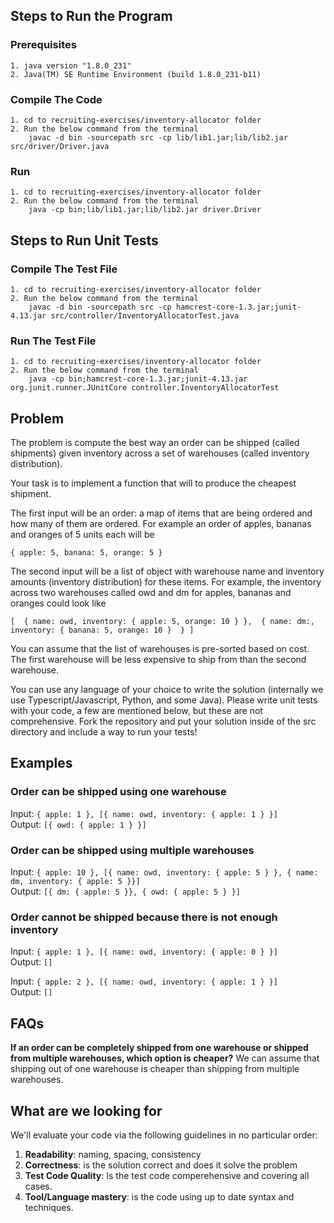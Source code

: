 ## Steps to Run the Program

### Prerequisites
	1. java version "1.8.0_231"
	2. Java(TM) SE Runtime Environment (build 1.8.0_231-b11)
	
### Compile The Code
	1. cd to recruiting-exercises/inventory-allocator folder
	2. Run the below command from the terminal
		javac -d bin -sourcepath src -cp lib/lib1.jar;lib/lib2.jar src/driver/Driver.java
	
### Run
	1. cd to recruiting-exercises/inventory-allocator folder
	2. Run the below command from the terminal
		java -cp bin;lib/lib1.jar;lib/lib2.jar driver.Driver
	

## Steps to Run Unit Tests

### Compile The Test File
	1. cd to recruiting-exercises/inventory-allocator folder
	2. Run the below command from the terminal
		javac -d bin -sourcepath src -cp hamcrest-core-1.3.jar;junit-4.13.jar src/controller/InventoryAllocatorTest.java
	
### Run The Test File
	1. cd to recruiting-exercises/inventory-allocator folder
	2. Run the below command from the terminal
		java -cp bin;hamcrest-core-1.3.jar;junit-4.13.jar org.junit.runner.JUnitCore controller.InventoryAllocatorTest


## Problem

The problem is compute the best way an order can be shipped (called shipments) given inventory across a set of warehouses (called inventory distribution). 

Your task is to implement a function that will to produce the cheapest shipment.

The first input will be an order: a map of items that are being ordered and how many of them are ordered. For example an order of apples, bananas and oranges of 5 units each will be 

`{ apple: 5, banana: 5, orange: 5 }`

The second input will be a list of object with warehouse name and inventory amounts (inventory distribution) for these items. For example, the inventory across two warehouses called owd and dm for apples, bananas and oranges could look like

`[ 
    {
    	name: owd,
    	inventory: { apple: 5, orange: 10 }
    }, 
    {
    	name: dm:,
    	inventory: { banana: 5, orange: 10 } 
    }
]`

You can assume that the list of warehouses is pre-sorted based on cost. The first warehouse will be less expensive to ship from than the second warehouse.

You can use any language of your choice to write the solution (internally we use Typescript/Javascript, Python, and some Java). Please write unit tests with your code, a few are mentioned below, but these are not comprehensive. Fork the repository and put your solution inside of the src directory and include a way to run your tests!

## Examples

### Order can be shipped using one warehouse

Input: `{ apple: 1 }, [{ name: owd, inventory: { apple: 1 } }]`  
Output: `[{ owd: { apple: 1 } }]`

### Order can be shipped using multiple warehouses

Input: `{ apple: 10 }, [{ name: owd, inventory: { apple: 5 } }, { name: dm, inventory: { apple: 5 }}]`  
Output: `[{ dm: { apple: 5 }}, { owd: { apple: 5 } }]`

### Order cannot be shipped because there is not enough inventory

Input: `{ apple: 1 }, [{ name: owd, inventory: { apple: 0 } }]`  
Output: `[]`

Input: `{ apple: 2 }, [{ name: owd, inventory: { apple: 1 } }]`  
Output: `[]`

## FAQs
**If an order can be completely shipped from one warehouse or shipped from multiple warehouses, which option is cheaper?**
  We can assume that shipping out of one warehouse is cheaper than shipping from multiple warehouses.

## What are we looking for

We'll evaluate your code via the following guidelines in no particular order:

1. **Readability**: naming, spacing, consistency
2. **Correctness**: is the solution correct and does it solve the problem
1. **Test Code Quality**: Is the test code comperehensive and covering all cases.
1. **Tool/Language mastery**: is the code using up to date syntax and techniques. 
